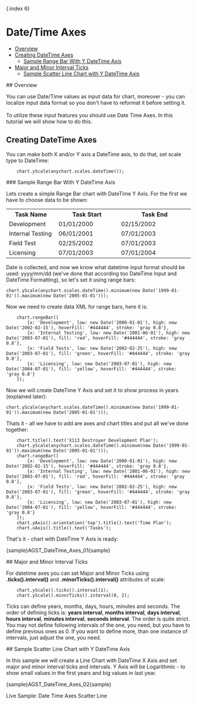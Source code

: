{:index 6}
# Date/Time Axes

              
* [Overview](#overview)
* [Creating DateTime Axes](#create)
  * [Sample Range Bar With Y DateTime Axis](#range)
* [Major and Minor Interval Ticks](#ticks)
  * [Sample Scatter Line Chart with Y DateTime Axis](#sample)

<a name="overview"/>
## Overview

You can use Date/Time values as input data for chart, moreover - you can localize input data format so you don't have to reformat it before setting it.<!-- Read more about it in [link in need datetime-input.html ]Date Time Input Tutorial[/link].-->
<br/><br/>
To utilize these input features you should use Date Time Axes. In this tutorial we will show how to do this.
<a name="create"/>
## Creating DateTime Axes

You can make both X and/or Y axis a DateTime axis, to do that, set scale type to DateTime:

```
    chart.yScale(anychart.scales.dateTime());
```
<!--Before starting to create chart based on datetime values, you should study [Link in need datetime-input]DateTime Input Tutorial[/link], in which this input data formatting is explained.-->

<a name="range"/>
### Sample Range Bar With Y DateTime Axis

Lets create a simple Range Bar chart with DateTime Y Axis. For the first we have to choose data to be shown:

<table class="dtTABLE" width="700">
<tbody>
<tr>
<th width="145">Task Name</th>
<th width="237">Task Start</th>		
<th width="302">Task End</th>				
</tr>
<tr>
<td>Development</td>
<td>01/01/2000</td>
<td>02/15/2002</td>
</tr>
<tr>
<td>Internal Testing</td>
<td>06/01/2001</td>
<td>07/01/2003</td>
</tr>
<tr>
<td>Field Test </td>
<td>02/25/2002</td>
<td>07/01/2003</td>
</tr>
<tr>
<td>Licensing</td>
<td>07/01/2003</td>
<td>07/01/2004</td>
</tr>
</tbody>
</table>
Date is collected, and now we know what datetime input format should be used: yyyy/mm/dd (we've done that according too <!--[Link]-->DateTime Input<!--[/link]--> and <!--[Link]-->DateTime Formatting<!--[/Link]-->), so let's set it using range bars:

```
chart.yScale(anychart.scales.dateTime().minimum(new Date('1999-01-01')).maximum(new Date('2005-01-01')));
```

Now we need to create data XML for range bars, here it is:

```    
    chart.rangeBar([
        {x: 'Development', low: new Date('2000-01-01'), high: new Date('2002-02-15'), hoverFill: '#444444', stroke: 'gray 0.8'},
        {x: 'Internal Testing', low: new Date('2001-06-01'), high: new Date('2003-07-01'), fill: 'red', hoverFill: '#444444', stroke: 'gray 0.8'},
        {x: 'Field Tests', low: new Date('2002-02-25'), high: new Date('2003-07-01'), fill: 'green', hoverFill: '#444444', stroke: 'gray 0.8'},
        {x: 'Licensing', low: new Date('2003-07-01'), high: new Date('2004-07-01'), fill: 'yellow', hoverFill: '#444444', stroke: 'gray 0.8'}
    ]);
```
Now we will create DateTime Y Axis and set it to show process in years (explained later):

```
chart.yScale(anychart.scales.dateTime().minimum(new Date('1999-01-01')).maximum(new Date('2005-01-01')));
```
Thats it - all we have to add are axes and chart titles and put all we've done together:

```
    chart.title().text('X113 Destroyer Development Plan');
    chart.yScale(anychart.scales.dateTime().minimum(new Date('1999-01-01')).maximum(new Date('2005-01-01')));
    chart.rangeBar([
        {x: 'Development', low: new Date('2000-01-01'), high: new Date('2002-02-15'), hoverFill: '#444444', stroke: 'gray 0.8'},
        {x: 'Internal Testing', low: new Date('2001-06-01'), high: new Date('2003-07-01'), fill: 'red', hoverFill: '#444444', stroke: 'gray 0.8'},
        {x: 'Field Tests', low: new Date('2002-02-25'), high: new Date('2003-07-01'), fill: 'green', hoverFill: '#444444', stroke: 'gray 0.8'},
        {x: 'Licensing', low: new Date('2003-07-01'), high: new Date('2004-07-01'), fill: 'yellow', hoverFill: '#444444', stroke: 'gray 0.8'}
    ]);
    chart.yAxis().orientation('top').title().text('Time Plan');
    chart.xAxis().title().text('Tasks');
```
That's it - chart with DateTime Y Axis is ready:

{sample}AGST\_DateTime\_Axes\_01{sample}

<a name="ticks"/>
## Major and Minor Interval Ticks

For datetime axes you can set Major and Minor Ticks using **.ticks().interval()** and **.minorTicks().interval()** attributes of scale:
```
    chart.yScale().ticks().interval(1);
    chart.yScale().minorTicks().interval(0, 2);
```
Ticks can define years, months, days, hours, minutes and seconds. The order of defining ticks is: **years interval**, **months interval**, **days interval**, **hours interval**, **minutes interval**, **seconds interval**. The order is quite strict. You may not define following intervals of the one, you need, but you have to define previous ones as 0. If you want to define more, than one instance of intervals, just adjust the one, you need.

<a name="sample"/>
## Sample Scatter Line Chart with Y DateTime Axis

In this sample we will create a Line Chart with DateTime X Axis and set major and minor interval ticks and intervals. Y Axis will be Logarithmic - to show small values in the first years and big values in last year.

{sample}AGST\_DateTime\_Axes\_02{sample}

Live Sample:  Date Time Axes Scatter Line
